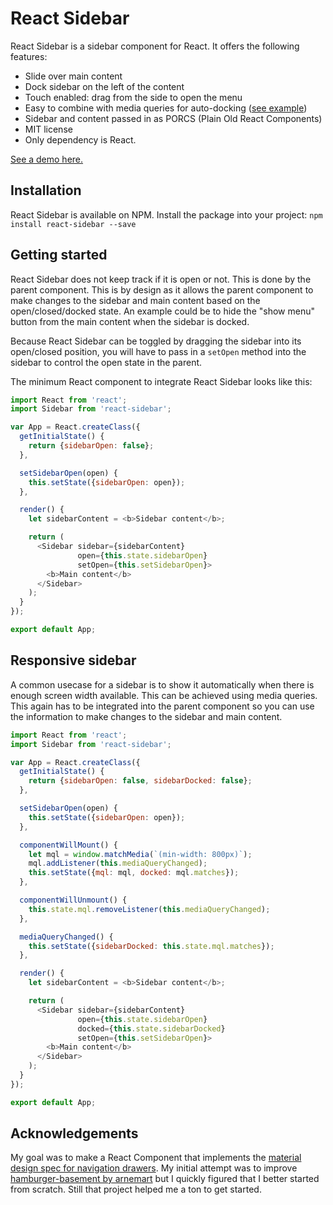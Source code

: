 React Sidebar
=============

React Sidebar is a sidebar component for React. It offers the following features:

  - Slide over main content
  - Dock sidebar on the left of the content
  - Touch enabled: drag from the side to open the menu
  - Easy to combine with media queries for auto-docking (<a href='responsive_example.html'>see example</a>)
  - Sidebar and content passed in as PORCS (Plain Old React Components)
  - MIT license
  - Only dependency is React.

[See a demo here.](http://balloob.github.io/react-sidebar/example/)

Installation
------------
React Sidebar is available on NPM. Install the package into your project: `npm install react-sidebar --save`

Getting started
-----------------
React Sidebar does not keep track if it is open or not. This is done by the parent component. This is by design as it allows the parent component to make changes to the sidebar and main content based on the open/closed/docked state. An example could be to hide the "show menu" button from the main content when the sidebar is docked.

Because React Sidebar can be toggled by dragging the sidebar into its open/closed position, you will have to pass in a `setOpen` method into the sidebar to control the open state in the parent.

The minimum React component to integrate React Sidebar looks like this:

```javascript
import React from 'react';
import Sidebar from 'react-sidebar';

var App = React.createClass({
  getInitialState() {
    return {sidebarOpen: false};
  },

  setSidebarOpen(open) {
    this.setState({sidebarOpen: open});
  },

  render() {
    let sidebarContent = <b>Sidebar content</b>;

    return (
      <Sidebar sidebar={sidebarContent}
               open={this.state.sidebarOpen}
               setOpen={this.setSidebarOpen}>
        <b>Main content</b>
      </Sidebar>
    );
  }
});

export default App;
```

Responsive sidebar
------------------
A common usecase for a sidebar is to show it automatically when there is enough screen width available. This can be achieved using media queries. This again has to be integrated into the parent component so you can use the information to make changes to the sidebar and main content.

```javascript
import React from 'react';
import Sidebar from 'react-sidebar';

var App = React.createClass({
  getInitialState() {
    return {sidebarOpen: false, sidebarDocked: false};
  },

  setSidebarOpen(open) {
    this.setState({sidebarOpen: open});
  },

  componentWillMount() {
    let mql = window.matchMedia(`(min-width: 800px)`);
    mql.addListener(this.mediaQueryChanged);
    this.setState({mql: mql, docked: mql.matches});
  },

  componentWillUnmount() {
    this.state.mql.removeListener(this.mediaQueryChanged);
  },

  mediaQueryChanged() {
    this.setState({sidebarDocked: this.state.mql.matches});
  },

  render() {
    let sidebarContent = <b>Sidebar content</b>;

    return (
      <Sidebar sidebar={sidebarContent}
               open={this.state.sidebarOpen}
               docked={this.state.sidebarDocked}
               setOpen={this.setSidebarOpen}>
        <b>Main content</b>
      </Sidebar>
    );
  }
});

export default App;
```

Acknowledgements
----------------

My goal was to make a React Component that implements the [material design spec for navigation drawers](http://www.google.com/design/spec/patterns/navigation-drawer.html#navigation-drawer-content). My initial attempt was to improve [hamburger-basement by arnemart](https://github.com/arnemart/hamburger-basement) but I quickly figured that I better started from scratch. Still that project helped me a ton to get started.
